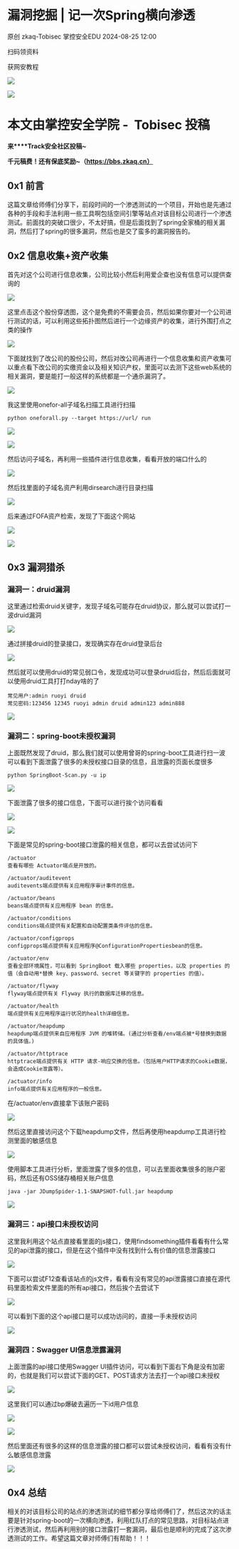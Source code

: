 #  漏洞挖掘 | 记一次Spring横向渗透   
原创 zkaq-Tobisec  掌控安全EDU   2024-08-25 12:00  
  
扫码领资料  
  
获网安教程  
  
![](https://mmbiz.qpic.cn/sz_mmbiz_png/BwqHlJ29vcrpvQG1VKMy1AQ1oVvUSeZYhLRYCeiaa3KSFkibg5xRjLlkwfIe7loMVfGuINInDQTVa4BibicW0iaTsKw/640?wx_fmt=other&from=appmsg&wxfrom=5&wx_lazy=1&wx_co=1&tp=webp "")  
  
  
![](https://mmbiz.qpic.cn/mmbiz_png/b96CibCt70iaaJcib7FH02wTKvoHALAMw4fchVnBLMw4kTQ7B9oUy0RGfiacu34QEZgDpfia0sVmWrHcDZCV1Na5wDQ/640?wx_fmt=other&wxfrom=5&wx_lazy=1&wx_co=1&tp=webp "")  
  
  
# 本文由掌控安全学院 -  Tobisec 投稿  
  
**来****Track安全社区投稿~**  
  
**千元稿费！还有保底奖励~（https://bbs.zkaq.cn）**  
## 0x1 前言  
  
这篇文章给师傅们分享下，前段时间的一个渗透测试的一个项目，开始也是先通过各种的手段和手法利用一些工具啊包括空间引擎等站点对该目标公司进行一个渗透测试。前面找的突破口很少，不太好搞，但是后面找到了spring全家桶的相关漏洞，然后打了spring的很多漏洞，然后也是交了蛮多的漏洞报告的。  
## 0x2 信息收集+资产收集  
  
首先对这个公司进行信息收集，公司比较小然后利用爱企查也没有信息可以提供查询的  
  
![](https://mmbiz.qpic.cn/sz_mmbiz_png/BwqHlJ29vcoicO0zBtSx5UjMA0sr1NumWQZEc2goibEZSw1Uy3L55vbwf4seZaLicUVnicEQMOu6wWRcqMFjSVs5HQ/640?wx_fmt=png&from=appmsg "")  
  
这里点击这个股份穿透图，这个是免费的不需要会员，然后如果你要对一个公司进行测试的话，可以利用这些拓扑图然后进行一个边缘资产的收集，进行外围打点之类的操作  
  
![](https://mmbiz.qpic.cn/sz_mmbiz_png/BwqHlJ29vcoicO0zBtSx5UjMA0sr1NumW6ogIeGXiafeNULJSJPVNbgr4VWI8UoxWWg8ynj3UAANyLVNu8DeAYZQ/640?wx_fmt=png&from=appmsg "")  
  
下面就找到了改公司的股份公司，然后对改公司再进行一个信息收集和资产收集可以重点看下改公司的实缴资金以及相关知识产权，里面可以去测下这些web系统的相关漏洞，要是能打一般这样的系统都是一个通杀漏洞了。  
  
![](https://mmbiz.qpic.cn/sz_mmbiz_png/BwqHlJ29vcoicO0zBtSx5UjMA0sr1NumWYW9NkcZfcZjSxuKCLIHUAaFk7w8xg6FiaFrBSxcjl7Aicvia5V2Utjezw/640?wx_fmt=png&from=appmsg "")  
  
我这里使用onefor-all子域名扫描工具进行扫描  
```
python oneforall.py --target https://url/ run
```  
  
![](https://mmbiz.qpic.cn/sz_mmbiz_png/BwqHlJ29vcoicO0zBtSx5UjMA0sr1NumWe0gGrvgDct7BthaqjlEWzNkb7wjSdcb75FowoTklNqslbSgmUxNgjw/640?wx_fmt=png&from=appmsg "")  
  
![](https://mmbiz.qpic.cn/sz_mmbiz_png/BwqHlJ29vcoicO0zBtSx5UjMA0sr1NumWCIQYhCeKcQic3MVviafibBQUxrGgDscEvohpM1DRMP0jcmpGGsyRUl9ng/640?wx_fmt=png&from=appmsg "")  
  
然后访问子域名，再利用一些插件进行信息收集，看看开放的端口什么的  
  
![](https://mmbiz.qpic.cn/sz_mmbiz_png/BwqHlJ29vcoicO0zBtSx5UjMA0sr1NumWJeEna3LLaOQPwiaUhhB4VcX9Aibc1qdeDITS7WJzeZNnPrjQ3gHibGiajA/640?wx_fmt=png&from=appmsg "")  
  
然后找里面的子域名资产利用dirsearch进行目录扫描  
  
![](https://mmbiz.qpic.cn/sz_mmbiz_png/BwqHlJ29vcoicO0zBtSx5UjMA0sr1NumWPEtkaiciao0TFCoL6njPxZCRpOV7Vv8eV4RI9KicEIG77z6YCuT2JOYyw/640?wx_fmt=png&from=appmsg "")  
  
后来通过FOFA资产检索，发现了下面这个网站  
  
![](https://mmbiz.qpic.cn/sz_mmbiz_png/BwqHlJ29vcoicO0zBtSx5UjMA0sr1NumWMRGqCqDWqj9AxwZ0lhl9F5miajdve1gMovHicpvtPFNIwqjz8oeIibQuA/640?wx_fmt=png&from=appmsg "")  
  
![](https://mmbiz.qpic.cn/sz_mmbiz_png/BwqHlJ29vcoicO0zBtSx5UjMA0sr1NumWHyEqiciaH14zUMia3Jl9Af6n2egrL5J4H0IbKO7uodGZRUOlwRbiagTN5Q/640?wx_fmt=png&from=appmsg "")  
## 0x3 漏洞猎杀  
### 漏洞一：druid漏洞  
  
这里通过检索druid关键字，发现子域名可能存在druid协议，那么就可以尝试打一波druid漏洞  
  
![](https://mmbiz.qpic.cn/sz_mmbiz_png/BwqHlJ29vcoicO0zBtSx5UjMA0sr1NumWFVzMShojYqO9icz1WYxCBux0ibsdiauLPVNVrSic9X54tV43RQ6Jc3Lgibg/640?wx_fmt=png&from=appmsg "")  
  
通过拼接druid的登录接口，发现确实存在druid登录后台  
  
![](https://mmbiz.qpic.cn/sz_mmbiz_png/BwqHlJ29vcoicO0zBtSx5UjMA0sr1NumWZndVTMnz6lM5VvcYCiaKz45XUmzCQjTv7WeU3Lp886tojiaEpA3CPcdg/640?wx_fmt=png&from=appmsg "")  
  
然后就可以使用druid的常见弱口令，发现成功可以登录druid后台，然后后面就可以使用druid工具打打nday啥的了  
```
常见用户:admin ruoyi druid
常见密码:123456 12345 ruoyi admin druid admin123 admin888
```  
  
![](https://mmbiz.qpic.cn/sz_mmbiz_png/BwqHlJ29vcoicO0zBtSx5UjMA0sr1NumWQChGNeFkbdKe8ffib9EAqycy293FINiafYXByzCwVhBB9RGNHrauibVkg/640?wx_fmt=png&from=appmsg "")  
### 漏洞二：spring-boot未授权漏洞  
  
上面既然发现了druid，那么我们就可以使用曾哥的spring-boot工具进行扫一波可以看到下面泄露了很多的未授权接口目录的信息，且泄露的页面长度很多  
```
python SpringBoot-Scan.py -u ip
```  
  
![](https://mmbiz.qpic.cn/sz_mmbiz_png/BwqHlJ29vcoicO0zBtSx5UjMA0sr1NumWPmolpZwuAAfgNFOwxG0Sn7rianLG4D5hV9rNLqZQhYtzZrqz3RqPMmA/640?wx_fmt=png&from=appmsg "")  
  
下面泄露了很多的接口信息，下面可以进行挨个访问看看  
  
![](https://mmbiz.qpic.cn/sz_mmbiz_png/BwqHlJ29vcoicO0zBtSx5UjMA0sr1NumWhdLQm3lSOlCN6YBjnUEtGMRpElbDicgCPabbqPAY3dURmT5zotKjh1Q/640?wx_fmt=png&from=appmsg "")  
  
![](https://mmbiz.qpic.cn/sz_mmbiz_png/BwqHlJ29vcoicO0zBtSx5UjMA0sr1NumWmREpdFzIN2kvwlibHWyuyXXVq5PoGdmukJQJftLadRiaYV4ibq1ec7GPA/640?wx_fmt=png&from=appmsg "")  
  
下面是常见的spring-boot接口泄露的相关信息，都可以去尝试访问下  
```
/actuator
查看有哪些 Actuator端点是开放的。

/actuator/auditevent
auditevents端点提供有关应用程序审计事件的信息。

/actuator/beans
beans端点提供有关应用程序 bean 的信息。

/actuator/conditions
conditions端点提供有关配置和自动配置类条件评估的信息。

/actuator/configprops
configprops端点提供有关应用程序@ConfigurationPropertiesbean的信息。

/actuator/env 
查看全部环境属性，可以看到 SpringBoot 载入哪些 properties，以及 properties 的值（会自动用*替换 key、password、secret 等关键字的 properties 的值）。

/actuator/flyway
flyway端点提供有关 Flyway 执行的数据库迁移的信息。

/actuator/health 
端点提供有关应用程序运行状况的health详细信息。

/actuator/heapdump
heapdump端点提供来自应用程序 JVM 的堆转储。(通过分析查看/env端点被*号替换到数据的具体值。)

/actuator/httptrace
httptrace端点提供有关 HTTP 请求-响应交换的信息。（包括用户HTTP请求的Cookie数据，会造成Cookie泄露等）。

/actuator/info
info端点提供有关应用程序的一般信息。
```  
  
在/actuator/env直接拿下该账户密码  
  
![](https://mmbiz.qpic.cn/sz_mmbiz_png/BwqHlJ29vcoicO0zBtSx5UjMA0sr1NumWEtXtYica6uWx6tjTxCuTBYq4ZV7ocF0ZPibWtspfFyQsnfuNJJbmkNHg/640?wx_fmt=png&from=appmsg "")  
  
然后这里直接访问这个下载heapdump文件，然后再使用heapdump工具进行检测里面的敏感信息  
  
![](https://mmbiz.qpic.cn/sz_mmbiz_png/BwqHlJ29vcoicO0zBtSx5UjMA0sr1NumWMsuSTk0K9eObaOb5LpUqlmOhAYMWnbxq2BM1BCWRibG9OF2ml7JZHvQ/640?wx_fmt=png&from=appmsg "")  
  
使用脚本工具进行分析，里面泄露了很多的信息，可以去里面收集很多的账户密码，然后还有OSS储存桶相关账户信息  
```
java -jar JDumpSpider-1.1-SNAPSHOT-full.jar heapdump
```  
  
![](https://mmbiz.qpic.cn/sz_mmbiz_png/BwqHlJ29vcoicO0zBtSx5UjMA0sr1NumWTYes7SBb7gQ0PoEm6oicBc4nxNIYowrs8q9VUV0XJcguC3eiabHSzXYg/640?wx_fmt=png&from=appmsg "")  
### 漏洞三：api接口未授权访问  
  
这里我利用这个站点直接看里面的js接口，使用findsomething插件看看有什么常见的api泄露的接口，但是在这个插件中没有找到什么有价值的信息泄露接口  
  
![](https://mmbiz.qpic.cn/sz_mmbiz_png/BwqHlJ29vcoicO0zBtSx5UjMA0sr1NumW6ESXZibnOGxxLIdPBaW4BozwFzDpYMkYiaVE6y7ianicXgicf6NfPklEkSw/640?wx_fmt=png&from=appmsg "")  
  
下面可以尝试F12查看该站点的js文件，看看有没有常见的api泄露接口直接在源代码里面检索文件里面的所有api接口，然后挨个去尝试下  
  
![](https://mmbiz.qpic.cn/sz_mmbiz_png/BwqHlJ29vcoicO0zBtSx5UjMA0sr1NumW8JdCawh8Ph60oh0ywZic3TFjCOO1z44YXpMbeeB8T5HcWDb8WAvjP5Q/640?wx_fmt=png&from=appmsg "")  
  
可以看到下面的这个api接口是可以成功访问的，直接一手未授权访问  
  
![](https://mmbiz.qpic.cn/sz_mmbiz_png/BwqHlJ29vcoicO0zBtSx5UjMA0sr1NumWQ9doWoRiaTyvnFgGTcOPrnsARFwiazykNw0KqXBYFBHiakwjI5zfadFBA/640?wx_fmt=png&from=appmsg "")  
### 漏洞四：Swagger UI信息泄露漏洞  
  
上面泄露的api接口使用Swagger UI插件访问，可以看到下面右下角是没有加密的，也就是我们可以尝试下面的GET、POST请求方法去打一个api接口未授权  
  
![](https://mmbiz.qpic.cn/sz_mmbiz_png/BwqHlJ29vcoicO0zBtSx5UjMA0sr1NumWCfsibnUOI2qSLKtVK351dFgpOEYW6mOm0AhN9J6coy2o80CQWvicex6g/640?wx_fmt=png&from=appmsg "")  
  
这里我们可以通过bp爆破去遍历一下id用户信息  
  
![](https://mmbiz.qpic.cn/sz_mmbiz_png/BwqHlJ29vcoicO0zBtSx5UjMA0sr1NumW1SGRN0dSDNVhrTq1nibcZYD0feOWV78N709QYE55QLFpu60GASyDfLQ/640?wx_fmt=png&from=appmsg "")  
  
![](https://mmbiz.qpic.cn/sz_mmbiz_png/BwqHlJ29vcoicO0zBtSx5UjMA0sr1NumWVDOxes7oeibKsKZKX4vxXsVWmSrqvY95MbhKldib3oVOCPxdfG8At8vA/640?wx_fmt=png&from=appmsg "")  
  
然后里面还有很多的这样的信息泄露的接口都可以尝试未授权访问，看看有没有什么敏感信息泄露  
  
![](https://mmbiz.qpic.cn/sz_mmbiz_png/BwqHlJ29vcoicO0zBtSx5UjMA0sr1NumWnaFGcWJ9ibjhW2HM8J9jZIibBJpIkUhrN0GJUkp8tKO2NYuApq3DRhaw/640?wx_fmt=png&from=appmsg "")  
## 0x4 总结  
  
相关的对该目标公司的站点的渗透测试的细节都分享给师傅们了，然后这次的话主要是针对spring-boot的一次横向渗透，利用红队打点的常见思路，对目标站点进行渗透测试，然后再利用别的接口泄露打一套漏洞，最后也是顺利的完成了这次渗透测试的工作。希望这篇文章对师傅们有帮助！！！  
```
```  
  
  
